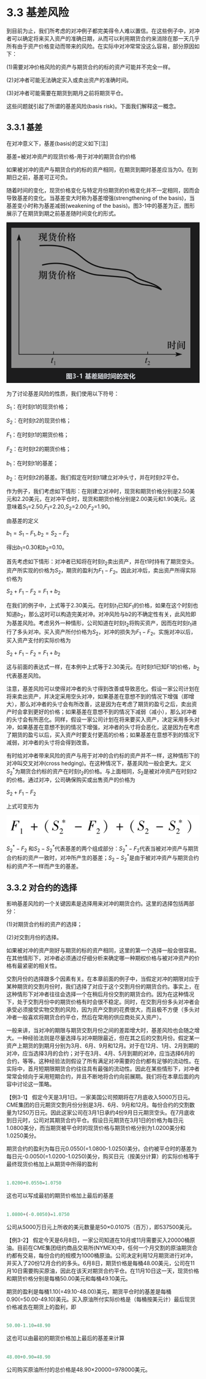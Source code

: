 # 3.3 基差风险

到目前为止，我们所考虑的对冲例子都完美得令人难以置信。在这些例子中，对冲者可以确定将来买入资产的准确日期，从而可以利用期货合约来消除在那一天几乎所有由于资产价格变动而带来的风险。在实际中对冲常常没这么容易，部分原因如下：

(1)需要对冲价格风险的资产与期货合约的标的资产可能并不完全一样。

(2)对冲者可能无法确定买入或卖出资产的准确时间。

(3)对冲者可能需要在期货到期月之前将期货平仓。

这些问题就引起了所谓的基差风险(basis risk)。下面我们解释这一概念。

## 3.3.1 基差

在对冲意义下，基差(basis)的定义如下[注]

基差=被对冲资产的现货价格-用于对冲的期货合约价格

如果被对冲的资产与期货合约的标的资产相同，在期货到期时基差应当为0。在到期日之前，基差可正可负。

随着时间的变化，现货价格变化与特定月份期货的价格变化并不一定相同，因而会导致基差的变化。当基差变大时称为基差增强(strengthening of the basis)，当基差变小时称为基差减弱(weakening of the basis)。图3-1中的基差为正，图形展示了在期货到期之前基差随时间变化的形式。

![](images/2024-02-20-11-48-54.png)

为了讨论基差风险的性质，我们使用以下符号：

$S_1$：在时刻t1的现货价格；

$S_2$：在时刻t2的现货价格；

$F_1$：在时刻t1的期货价格；

$F_2$：在时刻t2的期货价格；

$b_1$：在时刻t1的基差；

$b_2$：在时刻t2的基差。我们假定在时刻t1建立对冲头寸，并在时刻t2平仓。

作为例子，我们考虑如下情形：在刚建立对冲时，现货和期货价格分别是2.50美元和2.20美元，在对冲平仓时，现货和期货价格分别是2.00美元和1.90美元。这意味着$S_1$=2.50,$F_1$=2.20,$S_2$=2.00,$F_2$=1.90。

由基差的定义

$`b_1=S_1-F_1, b_2=S_2-F_2`$

得出$b_1$=0.30和$b_2$=0.10。

首先考虑如下情形：对冲者已知将在时刻$t_2$卖出资产，并在t1时持有了期货空头。资产所实现的价格为$S_2$，期货的盈利为$F_1-F_2$。因此对冲后，卖出资产所得实际价格为

$`S_2+F_1-F_2=F_1+b_2`$

在我们的例子中，上式等于2.30美元。在时刻$t_1$已知$F_1$的价格，如果在这个时刻也知道$b_2$，那么这时可以构造完美对冲。对冲风险与b2的不确定性有关，此风险即为基差风险。考虑另外一种情形，公司知道在时刻$t_2$将购买资产，因而在时刻$t_1$进行了多头对冲。买入资产所付价格为$S_2$，对冲的损失为$F_1-F_2$。实施对冲以后，买入资产支付的实际价格为

$`S_2+F_1-F_2=F_1+b_2`$

这与前面的表达式一样，在本例中上式等于2.30美元。在时刻t1已知F1的价格，$b_2$代表基差风险。

注意，基差风险可以使得对冲者的头寸得到改善或导致恶化。假设一家公司计划在将来卖出资产，并决定采用空头对冲，如果基差在意想不到的情况下增强（即增大），那么对冲者的头寸会有所改善，这是因为在考虑了期货的盈亏之后，卖出资产时会拿到更好的价格；如果基差在意想不到的情况下减弱（减小），那么对冲者的头寸会有所恶化。同样，假设一家公司计划在将来要买入资产，决定采用多头对冲，如果基差在意想不到的情况下增强，对冲者的头寸将会恶化，这是因为在考虑了期货的盈亏以后，买入资产时要支付更高的价格；如果基差在意想不到的情况下减弱，对冲者的头寸将会得到改善。

有时给对冲者带来风险的资产与用于对冲的合约标的资产并不一样，这种情形下的对冲叫交叉对冲(cross hedging)。在这种情况下，基差风险一般会更大。定义$S_2^*$为期货合约标的资产在时刻$t_2$的价格。与上面相同，$S_2$是被对冲资产在时刻t2的价格。通过对冲，公司确保购买或出售资产的价格为

$`S_2+F_1-F_2`$

上式可变形为

![](images/2024-02-20-11-54-00.png)

$S_2^*-F_2$ 和$S_2-S_2^*$代表基差的两个组成部分：$S_2^*-F_2$代表当被对冲资产与期货合约标的资产一致时，对冲所产生的基差；$S_2-S_2^*$是由于被对冲资产与期货合约标的资产不一样而产生的基差。

## 3.3.2 对合约的选择

影响基差风险的一个关键因素是选择用来对冲的期货合约。这里的选择包括两部分：

(1)对期货合约标的资产的选择；

(2)对交割月份的选择。

如果被对冲的资产刚好与期货的标的资产相同，这里的第一个选择一般会很容易。在其他情形下，对冲者必须通过仔细分析来确定哪一种期权价格与被对冲资产的价格有最紧密的相关性。

交割月份的选择跟多个因素有关。在本章前面的例子中，当假定对冲的期限对应于某种期货的交割月份时，我们选择了对应于这个交割月份的期货合约。事实上，在这种情形下对冲者往往会选择一个在稍后月份交割的期货合约。因为在这种情况下，处于交割月份中的期货价格有时会很不稳定。同时，在交割月份多头对冲者会承受必须接受实物交割的风险，因为资产交割的花费很大，而且极不方便（多头对冲者一般喜欢将期货合约平仓，然后在常用的供应商处买入资产）。

一般来讲，当对冲的期限与期货交割月份之间的差距增大时，基差风险也会随之增大。一种经验法则是尽量选择与对冲期限最近，但在其之后的交割月份。假定某一资产上期货的到期月分别为3月、6月、9月和12月。对于在12月、1月、2月到期的对冲，应当选择3月的合约；对于在3月、4月、5月到期的对冲，应当选择6月的合约，等等。这种经验法则假设了所有满足对冲需要的合约都有足够的流动性。在实际中，首月短期限期货合约往往具有最强的流动性。因此在某些情形下，对冲者常常会倾向于采用短期合约，并且不断地将合约向前展期。我们将在本章后面的内容中讨论这一策略。

【例3-1】 假定今天是3月1日。一家美国公司预期将在7月底收入5000万日元。CME集团的日元期货交割月份分别是3月、6月、9月和12月。每份合约的交割数量为1250万日元。因此这家公司在3月1日承约4份9月日元期货空头。在7月底收到日元时，公司对其期货合约平仓。假设日元期货在3月1日的价格为每日元1.0800美分，而当期货被平仓时的现货价格与期货价格分别为1.0200美分和1.0250美分。

期货合约的盈利为每日元0.0550(=1.0800-1.0250)美分。合约被平仓时的基差为每日元-0.0050(=1.0200-1.0250)美分，购买日元（按美分计算）的实际价格等于最终现货价格加上从期货中所得的盈利

```python 

1.0200+0.0550=1.0750

```
这也可以写成最初的期货价格加上最后的基差

```python 

1.0800+(-0.0050)=1.0750

```

公司从5000万日元上所收的美元数量是50×0.01075（百万），即537500美元。

【例3-2】 假定今天是6月8日，一家公司知道在10月或11月需要买入20000桶原油。目前在CME集团纽约商品交易所(NYMEX)中，任何一个月交割的原油期货合约都有交易，每份合约的规模为1000桶原油。公司决定利用12月期货进行对冲，并买入了20份12月合约的多头。6月8日，期货价格是每桶48.00美元，公司在11月10日需要购买原油，因此在该天对期货合约平仓。在11月10日这一天，现货价格和期货价格分别是每桶50.00美元和每桶49.10美元。

期货的盈利是每桶1.10(=49.10-48.00)美元，期货平仓时的基差是每桶0.90(=50.00-49.10)美元。买入原油所付实际价格是（每桶按美元计）最后现货价格减去在期货上的盈利，即

```python 

50.00-1.10=48.90

```

这也可以由最初的期货价格加上最后的基差来计算

```python 

48.00+0.90=48.90

```

公司购买原油所付的总价格是48.90×20000=978000美元。